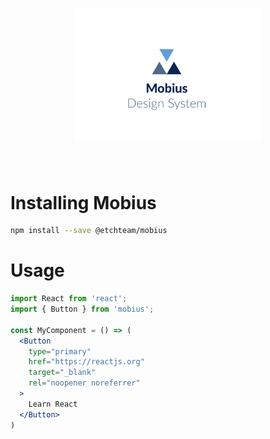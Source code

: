 <h1 align="center">
	<img width="300" src="./src/assets/logo.png" alt="Mobius design system">
	<br>
  <br>
</h1>

# Installing Mobius

```bash
npm install --save @etchteam/mobius
```

# Usage

```jsx
import React from 'react';
import { Button } from 'mobius';

const MyComponent = () => (
  <Button
    type="primary"
    href="https://reactjs.org"
    target="_blank"
    rel="noopener noreferrer"
  >
    Learn React
  </Button>
)
```